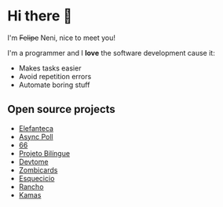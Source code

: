 # Hi there 👋

I'm ~~Felipe~~ Neni, nice to meet you!

I'm a programmer and I **love** the software development cause it:
 
- Makes tasks easier
- Avoid repetition errors
- Automate boring stuff

## Open source projects

- [Elefanteca](https://github.com/nenitf/elefanteca_api#readme)
- [Async Poll](https://github.com/nenitf/async-poll#readme)
- [66](http://neni.dev/66)
- [Projeto Bilíngue](http://b.neni.dev)
- [Devtome](https://github.com/nenitf/devtome#readme)
- [Zombicards](https://jooaopc.github.io/zombicards)
- [Esquecicio](https://github.com/nenitf/esquecicio#readme)
- [Rancho](http://neni.dev/rancho)
- [Kamas](http://neni.dev/kamas)
